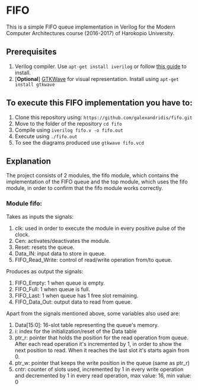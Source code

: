# FIFO
This is a simple FIFO queue implementation in Verilog for the Modern Computer Architectures course (2016-2017) of Harokopio University.

## Prerequisites
1. Verilog compiler. Use `apt-get install iverilog` or follow [this guide](http://iverilog.wikia.com/wiki/Installation_Guide) to install.
2. [__Optional__] [GTKWave](http://gtkwave.sourceforge.net/) for visual representation. Install using `apt-get install gtkwave`

## To execute this FIFO implementation you have to:
1. Clone this repository using: `https://github.com/galexandridis/fifo.git`
2. Move to the folder of the repository `cd fifo`
3. Compile using `iverilog fifo.v -o fifo.out`
4. Execute using `./fifo.out`
5. To see the diagrams produced use `gtkwave fifo.vcd`

## Explanation

The project consists of 2 modules, the fifo module, which contains the implementation of the FIFO queue and the top module,
which uses the fifo module, in order to confirm that the fifo module works correctly.

### Module fifo:
Takes as inputs the signals:
1. clk: used in order to execute the module in every positive pulse of the clock.
2. Cen: activates/deactivates the module.
3. Reset: resets the queue.
4. Data_IN: input data to store in queue.
5. FIFO_Read_Write: control of read/write operation from/to queue.

Produces as output the signals:
1. FIFO_Empty: 1 when queue is empty.
2. FIFO_Full: 1 when queue is full.
3. FIFO_Last: 1 when queue has 1 free slot remaining.
4. FIFO_Data_Out: output data to read from queue.

Apart from the signals mentioned above, some variables also used are:
1. Data[15:0]: 16-slot table representing the queue's memory.
2. i: index for the initialization/reset of the Data table
3. ptr_r: pointer that holds the position for the read operation from queue. After each read operation it's incremented by 1, in order to show the next position to read. When it reaches the last slot it's starts again from 0.
4. ptr_w: pointer that keeps the write position in the queue (same as ptr_r)
5. cntr: counter of slots used, incremented by 1 in every write operation and decremented by 1 in every read operation, max value: 16, min value: 0
